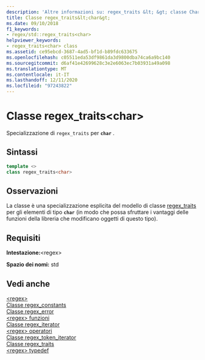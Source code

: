 ```yaml
---
description: 'Altre informazioni su: regex_traits &lt; &gt; classe Char'
title: Classe regex_traits&lt;char&gt;
ms.date: 09/10/2018
f1_keywords:
- regex/std::regex_traits<char>
helpviewer_keywords:
- regex_traits<char> class
ms.assetid: ce95ebcd-3687-4ad5-bf1d-b89fdc633675
ms.openlocfilehash: c05511eda53df9861da3d9800dba74ca6a9bc140
ms.sourcegitcommit: d6af41e42699628c3e2e6063ec7b03931a49a098
ms.translationtype: MT
ms.contentlocale: it-IT
ms.lasthandoff: 12/11/2020
ms.locfileid: "97243822"
---
```

# <a name="regex_traitsltchargt-class"></a>Classe regex_traits&lt;char&gt;

Specializzazione di `regex_traits` per **`char`** .

## <a name="syntax"></a>Sintassi

```cpp
template <>
class regex_traits<char>
```

## <a name="remarks"></a>Osservazioni

La classe è una specializzazione esplicita del modello di classe [regex_traits](../standard-library/regex-traits-class.md) per gli elementi di tipo **`char`** (in modo che possa sfruttare i vantaggi delle funzioni della libreria che modificano oggetti di questo tipo).

## <a name="requirements"></a>Requisiti

**Intestazione:**\<regex>

**Spazio dei nomi:** std

## <a name="see-also"></a>Vedi anche

[\<regex>](../standard-library/regex.md)\
[Classe regex_constants](../standard-library/regex-constants-class.md)\
[Classe regex_error](../standard-library/regex-error-class.md)\
[\<regex> funzioni](../standard-library/regex-functions.md)\
[Classe regex_iterator](../standard-library/regex-iterator-class.md)\
[\<regex> operatori](../standard-library/regex-operators.md)\
[Classe regex_token_iterator](../standard-library/regex-token-iterator-class.md)\
[Classe regex_traits](../standard-library/regex-traits-class.md)\
[\<regex> typedef](../standard-library/regex-typedefs.md)
